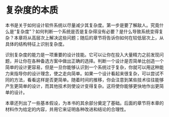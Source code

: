 # 复杂度的本质

本书是关于如何设计软件系统以尽量减少其复杂度。第一步是要了解敌人。究竟什么是“复杂度”？如何判断一个系统是否是复杂得没有必要？是什么导致系统变得复杂？本章将从高层次上解决这些问题；随后的章节将告诉你如何在较低层次上，从具体的结构特征上识别复杂度。

识别复杂度的能力是一项重要的设计技能。它可以让你在投入大量精力之前发现问题，并让你在各种备选方案中做出正确的选择。判断一个设计是否简单比创造一个简单的设计更容易，但是一旦你能够认识到一个系统过于复杂，你就可以用这种能力来指导你的设计理念，使之走向简单。如果一个设计看起来很复杂，可以尝试不同的方法，看看这样是否更简单。随着时间的推移，你会注意到某些技术往往能够产生更简单的设计，而其他技术则使设计变得复杂。这将使你能够更快地作出更简单的设计。

本章还列出了一些基本假设，为本书的其余部分奠定了基础。后面的章节将本章的材料作为给定的内容，并用它来证明各种改进和结论的合理性。
